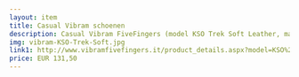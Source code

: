 ```yaml
--- 
layout: item
title: Casual Vibram schoenen
description: Casual Vibram FiveFingers (model KSO Trek Soft Leather, maat 42) voor dagelijks te dragen.
img: vibram-KSO-Trek-Soft.jpg
link1: http://www.vibramfivefingers.it/product_details.aspx?model=KSO%20TREK%20SOFT%20LEATHER
price: EUR 131,50 
---
```

